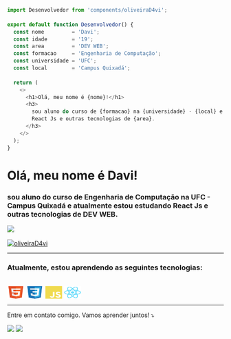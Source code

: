```js
import Desenvolvedor from 'components/oliveiraD4vi';

export default function Desenvolvedor() {
  const nome         = 'Davi';
  const idade        = '19';
  const area         = 'DEV WEB';
  const formacao     = 'Engenharia de Computação';
  const universidade = 'UFC';
  const local        = 'Campus Quixadá';
  
  return (
    <>
      <h1>Olá, meu nome é {nome}!</h1>
      <h3>
        sou aluno do curso de {formacao} na {universidade} - {local} e atualmente estou estudando 
        React Js e outras tecnologias de {area}.
      </h3>
    </>
  );
}
```

# Olá, meu nome é Davi!

### sou aluno do curso de Engenharia de Computação na UFC - Campus Quixadá e atualmente estou estudando React Js e outras tecnologias de DEV WEB.

<a href = "https://github.com/oliveiraD4vi"><img src="https://img.shields.io/static/v1?label=Overview&message=Davi&color=f8efd4&style=for-the-badge&logo=GitHub" target="_blank"></a>

[![oliveiraD4vi](https://github-readme-stats.vercel.app/api/top-langs/?username=oliveiraD4vi&hide=html&layout=compact=true&theme=radical)](https://github.com/oliveiraD4vi/)
<hr>
<p>

### Atualmente, estou aprendendo as seguintes tecnologias:

</p>
<div style="display: inline_block"><br>
  <img align="center" alt="Davi-HTML" height="30" width="40" src="https://raw.githubusercontent.com/devicons/devicon/master/icons/html5/html5-original.svg">
  <img align="center" alt="Davi-CSS" height="30" width="40" src="https://raw.githubusercontent.com/devicons/devicon/master/icons/css3/css3-original.svg">
  <img align="center" alt="Davi-JS" height="30" width="40" src="https://raw.githubusercontent.com/devicons/devicon/master/icons/javascript/javascript-plain.svg">
  <img align="center" alt="Davi-React" height="30" width="40" src="https://raw.githubusercontent.com/devicons/devicon/master/icons/react/react-original.svg">
</div>
<hr>

<p align="left">
  Entre em contato comigo. Vamos aprender juntos! ⤵️
</p>

<a href = "https://www.instagram.com/d4v1.s/"><img src="https://img.shields.io/badge/Instagram-E4405F?style=for-the-badge&logo=instagram&logoColor=white" target="_blank"></a>
<a href = "https://www.linkedin.com/in/davi-oliveira-bb7458187/" target="_blank"><img src="https://img.shields.io/badge/-LinkedIn-%230077B5?style=for-the-badge&logo=linkedin&logoColor=white" target="_blank"></a> 
